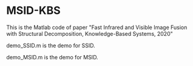 # MSID-KBS
This is the Matlab code of paper "Fast Infrared and Visible Image Fusion with Structural Decomposition, Knowledge-Based Systems, 2020"

demo_SSID.m is the demo for SSID.

demo_MSID.m is the demo for MSID.
